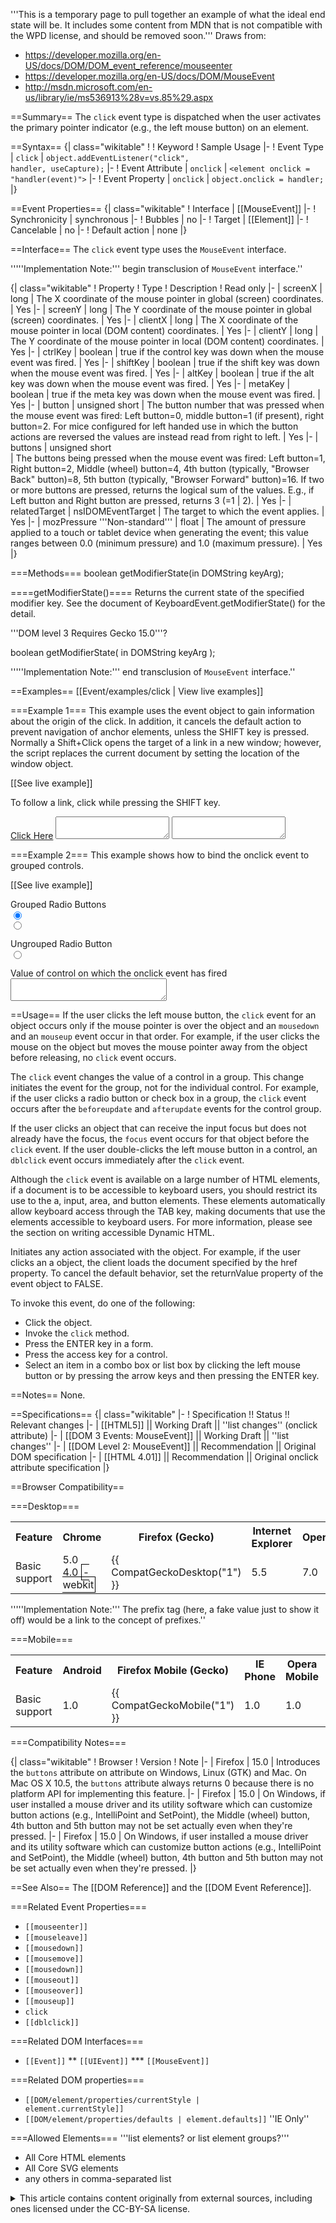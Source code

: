 '''This is a temporary page to pull together an example of what the ideal end state will be. It includes some content from MDN that is not compatible with the WPD license, and should be removed soon.'''
Draws from:
* https://developer.mozilla.org/en-US/docs/DOM/DOM_event_reference/mouseenter
* https://developer.mozilla.org/en-US/docs/DOM/MouseEvent
* http://msdn.microsoft.com/en-us/library/ie/ms536913%28v=vs.85%29.aspx

==Summary==
The <code>click</code> event type is dispatched when the user activates the primary pointer indicator (e.g., the left mouse button) on an element.

==Syntax==
{| class="wikitable"
! 
! Keyword
! Sample Usage
|-
! Event Type
| <code>click</code>
| <code>object.addEventListener("click", handler, useCapture);</code>
|-
! Event Attribute
| <code>onclick</code>
| <code>&lt;element onclick = "handler(event)"&gt;</code>
|-
! Event Property
| <code>onclick</code>
| <code>object.onclick = handler;</code>
|}

==Event Properties==
{| class="wikitable"
! Interface
| [[MouseEvent]]
|-
! Synchronicity
| synchronous
|-
! Bubbles
| no
|-
! Target
| [[Element]]
|-
! Cancelable
| no
|-
! Default action
| none
|}

==Interface==
The <code>click</code> event type uses the <code>MouseEvent</code> interface.

'''''Implementation Note:''' begin transclusion of <code>MouseEvent</code> interface.''

{| class="wikitable"
! Property
! Type
! Description
! Read only
|-
| screenX 
| long
| The X coordinate of the mouse pointer in global (screen) coordinates.
| Yes
|-
| screenY
| long
| The Y coordinate of the mouse pointer in global (screen) coordinates.
| Yes
|-
| clientX
| long
| The X coordinate of the mouse pointer in local (DOM content) coordinates.
| Yes
|-
| clientY
| long
| The Y coordinate of the mouse pointer in local (DOM content) coordinates.
| Yes
|-
| ctrlKey
| boolean
| true if the control key was down when the mouse event was fired.
| Yes
|-
| shiftKey
| boolean
| true if the shift key was down when the mouse event was fired.
| Yes
|-
| altKey
| boolean
| true if the alt key was down when the mouse event was fired.
| Yes
|-
| metaKey
| boolean
| true if the meta key was down when the mouse event was fired.
| Yes
|-
| button
| unsigned short
| The button number that was pressed when the mouse event was fired: Left button=0, middle button=1 (if present), right button=2. For mice configured for left handed use in which the button actions are reversed the values are instead read from right to left.
| Yes
|-
| buttons 
| unsigned short 	
| The buttons being pressed when the mouse event was fired: Left button=1, Right button=2, Middle (wheel) button=4, 4th button (typically, "Browser Back" button)=8, 5th button (typically, "Browser Forward" button)=16. If two or more buttons are pressed, returns the logical sum of the values. E.g., if Left button and Right button are pressed, returns 3 (=1 <nowiki>|</nowiki> 2).
| Yes
|-
| relatedTarget
| nsIDOMEventTarget
| The target to which the event applies.
| Yes
|-
| mozPressure 
  '''Non-standard'''
| float
| The amount of pressure applied to a touch or tablet device when generating the event; this value ranges between 0.0 (minimum pressure) and 1.0 (maximum pressure).
| Yes
|}

===Methods===
 boolean getModifierState(in DOMString keyArg);

====getModifierState()====
Returns the current state of the specified modifier key. See the document of KeyboardEvent.getModifierState() for the detail. 

'''DOM level 3 Requires Gecko 15.0'''?

 boolean getModifierState(
   in DOMString keyArg
 );

'''''Implementation Note:''' end transclusion of <code>MouseEvent</code> interface.''

==Examples==
[[Event/examples/click | View live examples]]

===Example 1===
This example uses the event object to gain information about the origin of the click. In addition, it cancels the default action to prevent navigation of anchor elements, unless the SHIFT key is pressed. Normally a Shift+Click opens the target of a link in a new window; however, the script replaces the current document by setting the location of the window object.

[[See live example]]

<syntaxhighlight>
<script type="text/javascript">
/* This code cancels the event. If the click occurs in an anchor
   and the SHIFT key is down, the document is navigated. */
function clickIt()  
{
    var e = window.event.srcElement
    txtName.value = e.tagName;
    txtType.value = e.type;
    if ((e.tagName == "A") && 
        (window.event.shiftKey)) {
        window.location.href = e.href;
    }
    
    window.event.returnValue = false; 
}
</script>
<body onclick="clickIt()">
<p>To follow a link, click while pressing the SHIFT key.</p>
<a href="about:blank">Click Here</a>
<textarea name="txtName"></textarea> <textarea name="txtType"></textarea>
</body>
</syntaxhighlight>

===Example 2===
This example shows how to bind the onclick event to grouped controls.

[[See live example]]

<syntaxhighlight>
<head>
<script type="text/javascript">
function CookieGroup() 
{
txtOutput.value = window.event.srcElement.value;
}
</script>
</head>
<body>
<!-- Controls are grouped by giving them the same NAME but unique IDs. -->
<p>Grouped Radio Buttons<br>
<input type="radio" 
    name="rdoTest" 
    id="Cookies" 
    value="accept_cookies" 
    checked 
    onclick="CookieGroup()"><br>
<input type="radio" 
    name="rdoTest" 
    id="NoCookies" 
    value="refuse_cookies" 
    onclick="CookieGroup()"><br>
</p>
<p>Ungrouped Radio Button<br>
<input type="radio" 
    name="rdoTest1" 
    value="chocolate-chip_cookies" 
    onclick="CookieGroup()"><br>
</p>
<p>Value of control on which the onclick event has fired<br>
<textarea name="txtOutput" style="width: 250px"></textarea> </p>
</body>
</syntaxhighlight>

==Usage==
If the user clicks the left mouse button, the <code>click</code> event for an object occurs only if the mouse pointer is over the object and an <code>mousedown</code> and an <code>mouseup</code> event occur in that order. For example, if the user clicks the mouse on the object but moves the mouse pointer away from the object before releasing, no <code>click</code> event occurs.

The <code>click</code> event changes the value of a control in a group. This change initiates the event for the group, not for the individual control. For example, if the user clicks a radio button or check box in a group, the <code>click</code> event occurs after the <code>beforeupdate</code> and <code>afterupdate</code> events for the control group.

If the user clicks an object that can receive the input focus but does not already have the focus, the <code>focus</code> event occurs for that object before the <code>click</code> event. If the user double-clicks the left mouse button in a control, an <code>dblclick</code> event occurs immediately after the <code>click</code> event.

Although the <code>click</code> event is available on a large number of HTML elements, if a document is to be accessible to keyboard users, you should restrict its use to the a, input, area, and button elements. These elements automatically allow keyboard access through the TAB key, making documents that use the elements accessible to keyboard users. For more information, please see the section on writing accessible Dynamic HTML.

Initiates any action associated with the object. For example, if the user clicks an a object, the client loads the document specified by the href property. To cancel the default behavior, set the returnValue property of the event object to FALSE.

To invoke this event, do one of the following:

* Click the object.
* Invoke the <code>click</code> method.
* Press the ENTER key in a form.
* Press the access key for a control.
* Select an item in a combo box or list box by clicking the left mouse button or by pressing the arrow keys and then pressing the ENTER key.



==Notes==
None.

==Specifications==
{| class="wikitable"
|-
! Specification !! Status !! Relevant changes
|-
| [[HTML5]] || Working Draft || ''list changes'' (onclick attribute)
|-
| [[DOM 3 Events: MouseEvent]] || Working Draft || ''list changes''
|-
| [[DOM Level 2: MouseEvent]] || Recommendation || Original DOM specification
|-
| [[HTML 4.01]] || Recommendation || Original onclick attribute specification
|}


==Browser Compatibility==

===Desktop===
<div id="compat-desktop">
  <table class="compat-table">
       <tr>
        <th>Feature</th>
        <th>Chrome</th>
        <th>Firefox (Gecko)</th>
        <th>Internet Explorer</th>
        <th>Opera</th>
        <th>Safari</th>
      </tr>
      <tr>
        <td>Basic support</td>
        <td>5.0<br/>4.0 <span style='border:1px solid black; padding:2px'>-webkit</span></td>
        <td>{{ CompatGeckoDesktop("1") }}</td>
        <td>5.5</td>
        <td>7.0</td>
        <td>1.0</td>
      </tr>
  </table>
</div>

'''''Implementation Note:''' The prefix tag (here, a fake value just to show it off) would be a link to the concept of prefixes.''

===Mobile===
<div id="compat-mobile">
  <table class="compat-table">
      <tr>
        <th>Feature</th>
        <th>Android</th>
        <th>Firefox Mobile (Gecko)</th>
        <th>IE Phone</th>
        <th>Opera Mobile</th>
        <th>Safari Mobile</th>
      </tr>
      <tr>
        <td>Basic support</td>
        <td>1.0</td>
        <td>{{ CompatGeckoMobile("1") }}</td>
        <td>1.0</td>
        <td>1.0</td>
        <td>1.0</td>
      </tr>
  </table>
</div>

===Compatibility Notes===

{| class="wikitable"
! Browser
! Version
! Note
|-
| Firefox
| 15.0
| Introduces the <code>buttons</code> attribute on attribute on Windows, Linux (GTK) and Mac. On Mac OS X 10.5, the <code>buttons</code> attribute always returns 0 because there is no platform API for implementing this feature.
|-
| Firefox
| 15.0
| On Windows, if user installed a mouse driver and its utility software which can customize button actions (e.g., IntelliPoint and SetPoint), the Middle (wheel) button, 4th button and 5th button may not be set actually even when they're pressed.
|-
| Firefox
| 15.0
| On Windows, if user installed a mouse driver and its utility software which can customize button actions (e.g., IntelliPoint and SetPoint), the Middle (wheel) button, 4th button and 5th button may not be set actually even when they're pressed.
|}

==See Also==
The [[DOM Reference]] and the [[DOM Event Reference]].

===Related Event Properties===
* <code>[[mouseenter]]</code>
* <code>[[mouseleave]]</code>
* <code>[[mousedown]]</code>
* <code>[[mousemove]]</code>
* <code>[[mousedown]]</code>
* <code>[[mouseout]]</code>
* <code>[[mouseover]]</code>
* <code>[[mouseup]]</code>
* <code>click</code>
* <code>[[dblclick]]</code>

===Related DOM Interfaces===
* <code>[[Event]]</code>
** <code>[[UIEvent]]</code>
*** <code>[[MouseEvent]]</code>

===Related DOM properties===
* <code>[[DOM/element/properties/currentStyle | element.currentStyle]]</code>
* <code>[[DOM/element/properties/defaults | element.defaults]]</code> ''IE Only''

===Allowed Elements===
'''list elements? or list element groups?'''
* All Core HTML elements
* All Core SVG elements
* any others in comma-separated list

<details>
	<summary>This article contains content originally from external sources, including ones licensed under the CC-BY-SA license.</summary>
	<div>
		Portions of this content copyright 2012 Mozilla Contributors. This article contains work licensed under the Creative Commons Attribution-Sharealike License v2.5 or later. The original work is available at Mozilla Developer Network:
<a href="http://developer.mozilla.org/foo" target="_blank">Foo</a>
	</div>
	<div>
		Portions of this content come from Foo.org: <a href="http://foo.org/baz" target="_blank">Baz</a>
	</div>
</details>